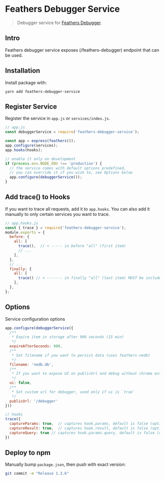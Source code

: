# Feathers Debugger Service

> Debugger service for [Feathers Debugger](https://github.com/radenkovic/feathers-debugger).

## Intro

Feathers debugger service exposes (/feathers-debugger) endpoint that can be used.

## Installation

Install package with:

`yarn add feathers-debugger-service`

## Register Service

Register the service in `app.js` or `services/index.js`.

```js
// app.js
const debuggerService = require('feathers-debugger-service');

const app = express(feathers());
app.configure(services);
app.hooks(hooks);

// enable it only on development
if (process.env.NODE_ENV !== 'production') {
  // the service comes with default options predefined,
  // you can override it if you wish to, see Options below
  app.configure(debuggerService());
}
```


## Add trace() to Hooks

If you want to trace all requests, add it to `app.hooks`. You can also add it manually to only certain services you want to trace.

```js
// app.hooks.js
const { trace } = require('feathers-debugger-service');
module.exports = {
  before: {
    all: [
      trace(),  // < ----- in before "all" (first item)
      // ...
    ],
  },
  // ...
  finally: {
    all: [
      trace() // < ------- in finally "all" (last item) MUST be included!
    ],
  },
};
```


## Options


Service configuration options

```js
app.configure(debuggerService({
  /**
   * Expire item in storage after 900 seconds (15 min)
   */
  expireAfterSeconds: 900,
  /**
   * Set filename if you want to persist data (uses feathers-nedb)
   */
  filename: 'nedb.db',
  /**
   * If you want to expose UI on publicUrl and debug without chrome extension
   */
  ui: false,
  /**
   * Set custom url for debugger, used only if ui is `true`
   */
  publicUrl: '/debugger'
}))
```


```js
// hooks
trace({
  captureParams: true,  // captures hook.params, default is false (optional)
  captureResult: true,  // captures hook.result, default is false (optional)
  captureQuery: true // captures hook.params.query, default is false (optional)
})
```

## Deploy to npm

Manually bump `package.json`, then push with exact version:

```bash
git commit -m "Release 1.3.6"
```
